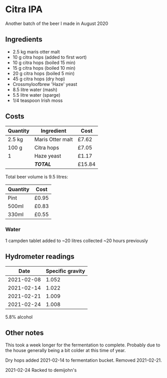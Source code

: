 # Citra IPA

Another batch of the beer I made in August 2020

## Ingredients

* 2.5 kg maris otter malt
* 10 g citra hops (added to first wort)
* 10 g citra hops (boiled 15 min)
* 15 g citra hops (boiled 10 min)
* 20 g citra hops (boiled 5 min)
* 45 g citra hops (dry hop)
* Crossmyloofbrew 'Haze' yeast
* 8.5 litre water (mash)
* 5.5 litre water (sparge)
* 1/4 teaspoon Irish moss

## Costs

| Quantity | Ingredient       | Cost   |
| -------- | ---------------- | ------ |
| 2.5 kg   | Maris Otter malt | £7.62  |
| 100 g    | Citra hops       | £7.05  |
| 1        | Haze yeast       | £1.17  |
|          | ***TOTAL***      | £15.84 |

Total beer volume is 9.5 litres:

| Quantity | Cost  |
| -------- | ----- |
| Pint     | £0.95 |
| 500ml    | £0.83 |
| 330ml    | £0.55 |

### Water

1 campden tablet added to ~20 litres collected ~20 hours previously

## Hydrometer readings

| Date       | Specific gravity |
| ---------- | ---------------- |
| 2021-02-08 | 1.052            |
| 2021-02-14 | 1.022            |
| 2021-02-21 | 1.009            |
| 2021-02-24 | 1.008            |

5.8% alcohol

## Other notes

This took a week longer for the fermentation to complete. Probably due to the house generally being a bit 
colder at this time of year.

Dry hops added 2021-02-14 to fermentation bucket. Removed 2021-02-21. 

2021-02-24 Racked to demijohn's
